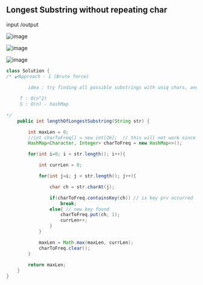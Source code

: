 ## Longest Substring without repeating char

input /output 

![image](https://github.com/yashasvi242/4th-Sem-Java-Codes/assets/124666305/d77e0655-4ad7-4631-9212-c6a85b707e75)

![image](https://github.com/yashasvi242/4th-Sem-Java-Codes/assets/124666305/f17de1a1-0026-4132-9138-2ba1ac90cfe9)

![image](https://github.com/yashasvi242/4th-Sem-Java-Codes/assets/124666305/996d9b61-2656-4184-b26e-bf02cc0aeb7a)


```java
class Solution {
/* ✔️Approach - 1 (Brute force)

        idea : try finding all possible substrings with uniq chars, and to check if they prv occured or not we are here using a HashMap, coz in a hashmap retrieval/insertion is O(1)
    
     T : O(n^2) 
     S : O(n) - hashMap 
    
*/
    public int lengthOfLongestSubstring(String str) {

        int maxLen = 0;
        //int charToFreq[] = new int[26];  // this will not work since we can have special characters as well (! , * A a 0 etc)
        HashMap<Character, Integer> charToFreq = new HashMap<>();

        for(int i=0; i < str.length(); i++){

            int currLen = 0;

            for(int j=i; j < str.length(); j++){

                char ch = str.charAt(j);

                if(charToFreq.containsKey(ch)) // is key prv occurred 
                    break;
                else{ // new key found 
                    charToFreq.put(ch, 1);
                    currLen++;
                } 
            }

            maxLen = Math.max(maxLen, currLen);
            charToFreq.clear();
        }
        
        return maxLen;
    }
}
```
